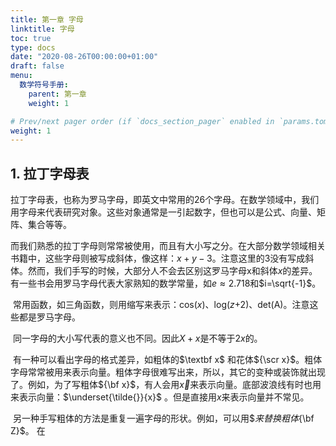 ```yaml
---
title: 第一章 字母
linktitle: 字母
toc: true
type: docs
date: "2020-08-26T00:00:00+01:00"
draft: false
menu:
  数学符号手册:
    parent: 第一章
    weight: 1

# Prev/next pager order (if `docs_section_pager` enabled in `params.toml`)
weight: 1
---
```




## 1. 拉丁字母表

​		拉丁字母表，也称为罗马字母，即英文中常用的26个字母。在数学领域中，我们用字母来代表研究对象。这些对象通常是一引起数字，但也可以是公式、向量、矩阵、集合等等。

​		而我们熟悉的拉丁字母则常常被使用，而且有大小写之分。在大部分数学领域相关书籍中，这些字母则被写成斜体，像这样：$x+y-3$。注意这里的3没有写成斜体。然而，我们手写的时候，大部分人不会去区别这罗马字母x和斜体$x$的差异。有一些书会用罗马字母代表大家熟知的数学常量，如$e \approx 2.718$和$i=\sqrt{-1}$。

​		常用函数，如三角函数，则用缩写来表示：cos($x$)、log($z$+2)、det(A)。注意这些都是罗马字母。

​		同一字母的大小写代表的意义也不同。因此$X+x$是不等于$2x$的。

​		有一种可以看出字母的格式差异，如粗体的$\textbf x$ 和花体${\scr x}$。粗体字母常常被用来表示向量。粗体字母很难写出来，所以，其它的变种或装饰就出现了。例如，为了写粗体${\bf x}$，有人会用$\vec x$来表示向量。底部波浪线有时也用来表示向量：$\underset{\tilde{}}{x}$ 。但是直接用$x$来表示向量并不常见。

​		另一种手写粗体的方法是重复一遍字母的形状。例如，可以用$$来替换粗体${\bf Z}$。 在

